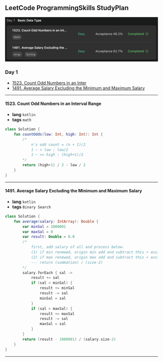 ## LeetCode ProgrammingSkills StudyPlan

<img src="../../assets/leetcode_program_lv1_day1.png" alt="leetcode_programming_skills_level1_day1" style="zoom:50%;" />

### Day 1

- [1523. Count Odd Numbers in an Inter](https://leetcode.com/problems/count-odd-numbers-in-an-interval-range/?envType=study-plan&id=programming-skills-i)
- [1491. Average Salary Excluding the Minimum and Maximum Salary](https://leetcode.com/problems/average-salary-excluding-the-minimum-and-maximum-salary/?envType=study-plan&id=programming-skills-i)

---

#### 1523. Count Odd Numbers in an Interval Range

- **lang**  `kotlin` 
- **tags**  `math`

```kotlin
class Solution {
    fun countOdds(low: Int, high: Int): Int {
        /*
            n's odd count = (n + 1)/2
            1 ~ < low : low/2
            1 ~ <= high : (high+1)/2
        */
        return (high+1) / 2 - low / 2
    }
}
```

---

#### 1491. Average Salary Excluding the Minimum and Maximum Salary

- **lang** `kotlin`
- **tags** `Binary Search`

```kotlin
class Solution {
    fun average(salary: IntArray): Double {
        var minSal = 1000001
        var maxSal = 0
        var result: Double = 0.0
        /*
            first, add salary of all and process below.
            (1) if min renewed, origin min add and subtract this + assign this to min
            (2) if max renewed, origin max add and subtract this + assign this to max
            --- return (summation) / (size-2)
        */
        salary.forEach { sal ->
            result += sal
            if (sal < minSal) {
                result += minSal
                result -= sal
                minSal = sal
            }
            if (sal > maxSal) {
                result += maxSal
                result -= sal
                maxSal = sal
            }
        }
        return (result - 1000001) / (salary.size-2)
    }
}
```

---

